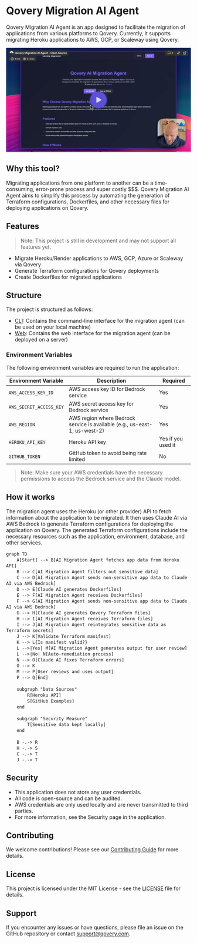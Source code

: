 # Qovery Migration AI Agent

Qovery Migration AI Agent is an app designed to facilitate the migration of applications from various platforms to Qovery. Currently, it supports migrating Heroku applications to AWS, GCP, or Scaleway using Qovery.

[![demo video](assets/video.png)](https://www.loom.com/share/0045d92738f0445aac1cd01766dbbdee)

## Why this tool?

Migrating applications from one platform to another can be a time-consuming, error-prone process and super costly $$$. Qovery Migration AI Agent aims to simplify this process by automating the generation of Terraform configurations, Dockerfiles, and other necessary files for deploying applications on Qovery.

## Features

> Note: This project is still in development and may not support all features yet.

- Migrate Heroku/Render applications to AWS, GCP, Azure or Scaleway via Qovery
- Generate Terraform configurations for Qovery deployments
- Create Dockerfiles for migrated applications

## Structure

The project is structured as follows:

- [CLI](cli): Contains the command-line interface for the migration agent (can be used on your local machine)
- [Web](web): Contains the web interface for the migration agent (can be deployed on a server)

### Environment Variables

The following environment variables are required to run the application:

| Environment Variable    | Description                                                                | Required           |
|-------------------------|----------------------------------------------------------------------------|--------------------|
| `AWS_ACCESS_KEY_ID`     | AWS access key ID for Bedrock service                                      | Yes                |
| `AWS_SECRET_ACCESS_KEY` | AWS secret access key for Bedrock service                                  | Yes                |
| `AWS_REGION`            | AWS region where Bedrock service is available (e.g., us-east-1, us-west-2) | Yes                |
| `HEROKU_API_KEY`        | Heroku API key                                                             | Yes if you used it |
| `GITHUB_TOKEN`          | GitHub token to avoid being rate limited                                   | No                 |

> Note: Make sure your AWS credentials have the necessary permissions to access the Bedrock service and the Claude model.

## How it works

The migration agent uses the Heroku (or other provider) API to fetch information about the application to be migrated. It then uses Claude AI via AWS Bedrock to generate Terraform configurations for deploying the application on Qovery. The generated Terraform configurations include the necessary resources such as the application, environment, database, and other services.

```mermaid
graph TD
    A[Start] --> B[AI Migration Agent fetches app data from Heroku API]
    B --> C[AI Migration Agent filters out sensitive data]
    C --> D[AI Migration Agent sends non-sensitive app data to Claude AI via AWS Bedrock]
    D --> E[Claude AI generates Dockerfiles]
    E --> F[AI Migration Agent receives Dockerfiles]
    F --> G[AI Migration Agent sends non-sensitive app data to Claude AI via AWS Bedrock]
    G --> H[Claude AI generates Qovery Terraform files]
    H --> I[AI Migration Agent receives Terraform files]
    I --> J[AI Migration Agent reintegrates sensitive data as Terraform secrets]
    J --> K[Validate Terraform manifest]
    K --> L{Is manifest valid?}
    L -->|Yes| M[AI Migration Agent generates output for user review]
    L -->|No| N[Auto-remediation process]
    N --> O[Claude AI fixes Terraform errors]
    O --> K
    M --> P[User reviews and uses output]
    P --> Q[End]

    subgraph "Data Sources"
        R[Heroku API]
        S[GitHub Examples]
    end

    subgraph "Security Measure"
        T[Sensitive data kept locally]
    end

    B -.-> R
    H -.-> S
    C -.-> T
    J -.-> T

```

## Security

- This application does not store any user credentials.
- All code is open-source and can be audited.
- AWS credentials are only used locally and are never transmitted to third parties.
- For more information, see the Security page in the application.

## Contributing

We welcome contributions! Please see our [Contributing Guide](CONTRIBUTING.md) for more details.

## License

This project is licensed under the MIT License - see the [LICENSE](LICENSE) file for details.

## Support

If you encounter any issues or have questions, please file an issue on the GitHub repository or contact support@qovery.com.